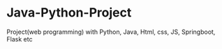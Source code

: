 # Java-Python-Project
Project(web programming) with Python, Java, Html, css, JS, Springboot, Flask etc 
